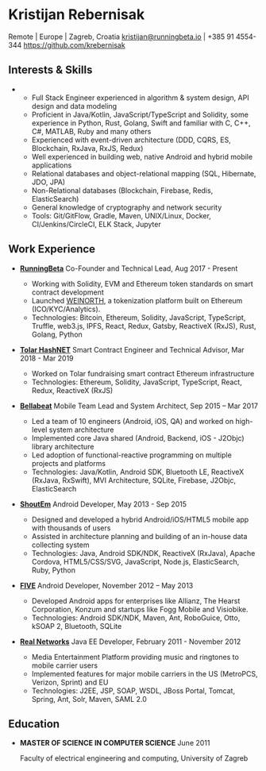 Kristijan Rebernisak
====================

Remote | Europe | Zagreb, Croatia
kristijan@runningbeta.io | +385 91 4554-344
<https://github.com/krebernisak>

Interests & Skills
------------------

* 
    - Full Stack Engineer experienced in algorithm & system design, API design and data modeling
    - Proficient in Java/Kotlin, JavaScript/TypeScript and Solidity, some experience in Python, Rust, Golang, Swift and familiar with C, C++, C#, MATLAB, Ruby and many others
    - Experienced with event-driven architecture (DDD, CQRS, ES, Blockchain, RxJava, RxJS, Redux)
    - Well experienced in building web, native Android and hybrid mobile applications
    - Relational databases and object-relational mapping (SQL, Hibernate, JDO, JPA)
    - Non-Relational databases (Blockchain, Firebase, Redis, ElasticSearch)
    - General knowledge of cryptography and network security
    - Tools: Git/GitFlow, Gradle, Maven, UNIX/Linux, Docker, CI/Jenkins/CircleCI, ELK Stack, Jupyter

Work Experience
---------------

*   **[RunningBeta](https://runningbeta.io/)** Co-Founder and Technical Lead, Aug 2017 - Present

    - Working with Solidity, EVM and Ethereum token standards on smart contract development
    - Launched [WEINORTH](https://weinorth.com/), a tokenization platform built on Ethereum (ICO/KYC/Analytics).
    - Technologies: Bitcoin, Ethereum, Solidity, JavaScript, TypeScript, Truffle, web3.js, IPFS, React, Redux, Gatsby, ReactiveX (RxJS), Rust, Golang, Python

*   **[Tolar HashNET](https://www.tolar.io/)** Smart Contract Engineer and Technical Advisor, Mar 2018 - Mar 2019

    - Worked on Tolar fundraising smart contract Ethereum infrastructure
    - Technologies: Ethereum, Solidity, JavaScript, TypeScript, React, Redux, ReactiveX (RxJS)

*   **[Bellabeat](https://www.bellabeat.com/)** Mobile Team Lead and System Architect, Sep 2015 – Mar 2017

    - Led a team of 10 engineers (Android, iOS, QA) and worked on high-level system architecture
    - Implemented core Java shared (Android, Backend, iOS - J2Objc) library architecture
    - Led adoption of functional-reactive programming on multiple projects and platforms
    - Technologies: Java/Kotlin, Android SDK, Bluetooth LE, ReactiveX (RxJava, RxSwift), MVI Architecture, SQLite, Firebase, J2Objc, ElasticSearch

*   **[ShoutEm](https://www.shoutem.com/)** Android Developer, May 2013 - Sep 2015

    - Designed and developed a hybrid Android/iOS/HTML5 mobile app with thousands of users
    - Assisted in architecture planning and building of an in-house data collecting system
    - Technologies: Java, Android SDK/NDK, ReactiveX (RxJava), Apache Cordova, HTML5/CSS/SVG, JavaScript, Node.js, ElasticSearch, Ruby, Python

*   **[FIVE](https://five.agency/)** Android Developer, November 2012 – May 2013

    - Developed Android apps for enterprises like Allianz, The Hearst Corporation, Konzum and startups like Fogg Mobile and Visiobike.
    - Technologies: Android SDK/NDK, Maven, Ant, RoboGuice, Otto, kSOAP 2, Bluetooth, SQLite

*   **[Real Networks](https://www.realnetworks.com/)** Java EE Developer, February 2011 - November 2012

    - Media Entertainment Platform providing music and ringtones to mobile carrier users
    - Implemented features for major mobile carriers in the US (MetroPCS, Verizon, Sprint) and EU
    - Technologies: J2EE, JSP, SOAP, WSDL, JBoss Portal, Tomcat, Spring, Ant, Solr, Maven, SAML 2.0

Education
---------

*   **MASTER OF SCIENCE IN COMPUTER SCIENCE** June 2011

    Faculty of electrical engineering and computing, University of Zagreb
